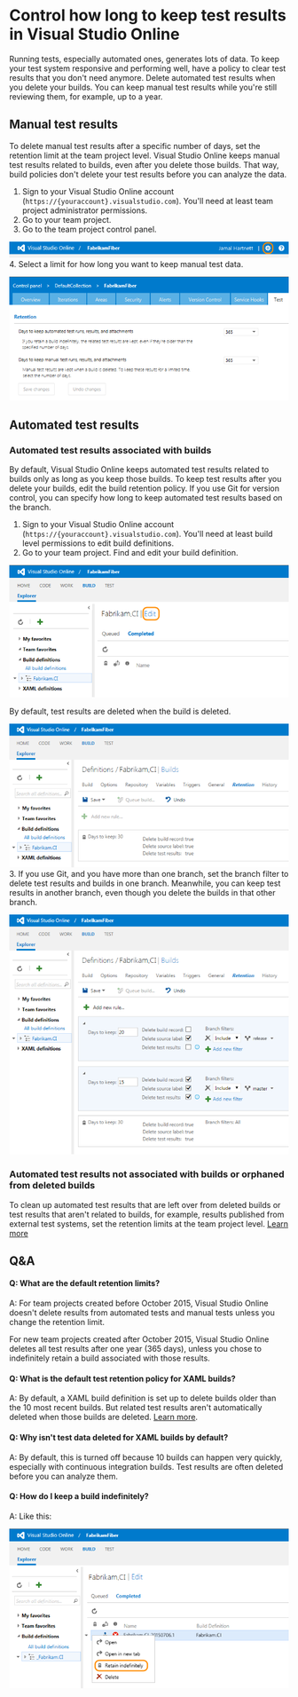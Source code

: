 <properties
	pageTitle="Control how long to keep test results in Visual Studio Online"
  description="Control how long to keep test results in Visual Studio Online"
  services="visual-studio-online"
  documentationCenter = ""
  authors="terryaustin"
  manager="terryaustin"
  editor="terryaustin" /> 

# Control how long to keep test results in Visual Studio Online


Running tests, especially automated ones, generates lots of data. 
To keep your test system responsive and performing well,
have a policy to clear test results that you don't need anymore. 
Delete automated test results when you delete your builds.
You can keep manual test results while you're still reviewing them, 
for example, up to a year.






## Manual test results


To delete manual test results after a specific number of days, 
set the retention limit at the team project level. 
Visual Studio Online keeps manual test results related to builds, 
even after you delete those builds. That way, build policies don't delete 
your test results before you can analyze the data.


1. Sign to your Visual Studio Online account (`https://{youraccount}.visualstudio.com`). 
You'll need at least team project administrator permissions.
2. Go to your team project.
3. Go to the team project control panel.



![Team project control panel](./media/how-long-to-keep-test-results/team-project-control-panel-jamal.png)
4. Select a limit for how long you want to keep manual test data.



![Select test data retention limits](./media/how-long-to-keep-test-results/team-project-test-data-retention-limits.png)

## Automated test results

### Automated test results associated with builds


By default, Visual Studio Online keeps automated test results related to builds 
only as long as you keep those builds. To keep test results after you delete your builds, 
edit the build retention policy. If you use Git for version control, 
you can specify how long to keep automated test results based on the branch.


1. Sign to your Visual Studio Online account (`https://{youraccount}.visualstudio.com`). 
You'll need at least build level permissions to edit build definitions.
2. Go to your team project. Find and edit your build definition.



![Build definition](./media/how-long-to-keep-test-results/BUILD_EditBuildDef.png)



By default, test results are deleted when the build is deleted.



![Test results are deleted when builds are deleted](./media/how-long-to-keep-test-results/vso-keep-test-data-builds.png)
3. If you use Git, and you have more than one branch, 
set the branch filter to delete test results and builds
in one branch. Meanwhile, you can keep test results in another branch, 
even though you delete the builds in that other branch.



![Delete test results by branch](./media/how-long-to-keep-test-results/vso-git-keep-test-data-builds.png)

### Automated test results not associated with builds or orphaned from deleted builds


To clean up automated test results that are left over from deleted 
builds or test results that aren't related to builds, 
for example, results published from external test systems, 
set the retention limits at the team project level. 
[Learn more](https://www.visualstudio.com/get-started/test/how-long-to-keep-test-results#manual-test-results-limits)


## Q&amp;A

#### Q: What are the default retention limits?


A: For team projects created before October 2015, 
Visual Studio Online doesn't delete results from automated tests 
and manual tests unless you change the retention limit.



For new team projects created after October 2015, 
Visual Studio Online deletes all test results after one year (365 days),
unless you chose to indefinitely retain a build associated with those results.


#### Q: What is the default test retention policy for XAML builds?


A: By default, a XAML build definition is set up to delete builds older 
than the 10 most recent builds. But related test results aren't automatically
deleted when those builds are deleted. 
[Learn more](https://msdn.microsoft.com/en-us/library/ms181716%28v=vs.120%29.aspx).


#### Q: Why isn't test data deleted for XAML builds by default?


A: By default, this is turned off because 10 builds can happen very quickly, 
especially with continuous integration builds. 
Test results are often deleted before you can analyze them.






#### Q: How do I keep a build indefinitely?


A: Like this:



![Keep a build indefinitely](./media/how-long-to-keep-test-results/build-keep-indefinitely.png)
